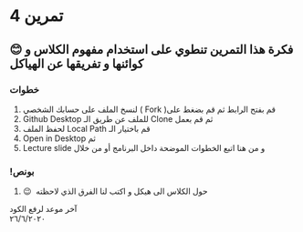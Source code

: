 
# تمرين 4 
## 😊 فكرة هذا التمرين تنطوي على استخدام مفهوم الكلاس و كوائنها و تفريقها عن الهياكل 
 
### خطوات 
1.  لنسخ الملف على حسابك الشخصي ( Fork )قم بفتح الرابط  ثم  قم بضغط على  
2.  Github Desktop للملف عن طريق الـ Clone ثم قم بعمل 
3.  لحفظ الملف Local Path قم باختيار الـ
4. Open in Desktop ثم 
5. Lecture slide و من هنا اتبع الخطوات الموضحة داخل البرنامج أو من خلال

### !بونص 
1.  😉  حول الكلاس الى هيكل و اكتب لنا الفرق الذي لاحظته  


آخر موعد لرفع الكود\
٢٦/٦/٢٠٢٠
